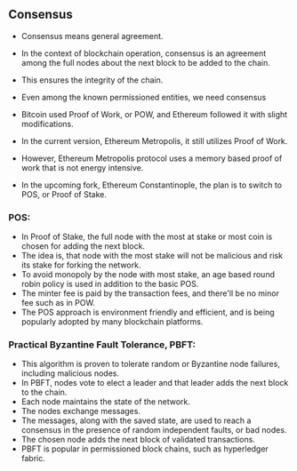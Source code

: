 ## Consensus 
- Consensus means general agreement. 
- In the context of blockchain operation, consensus is an agreement among the full nodes about the next block to be added to the chain. 
- This ensures the integrity of the chain. 
- Even among the known permissioned entities, we need consensus

- Bitcoin used Proof of Work, or POW, and Ethereum followed it with slight modifications. 
- In the current version, Ethereum Metropolis, it still utilizes Proof of Work. 
- However, Ethereum Metropolis protocol uses a memory based proof of work that is not energy intensive.
- In the upcoming fork, Ethereum Constantinople, the plan is to switch to POS, or Proof of Stake.

### POS:
- In Proof of Stake, the full node with the most at stake or most coin is chosen for adding the next block.
- The idea is, that node with the most stake will not be malicious and risk its stake for forking the network.
- To avoid monopoly by the node with most stake, an age based round robin policy is used in addition to the basic POS.
- The minter fee is paid by the transaction fees, and there'll be no minor fee such as in POW. 
- The POS approach is environment friendly and efficient, and is being popularly adopted by many blockchain platforms.

### Practical Byzantine Fault Tolerance, PBFT:
- This algorithm is proven to tolerate random or Byzantine node failures, including malicious nodes.
- In PBFT, nodes vote to elect a leader and that leader adds the next block to the chain.
- Each node maintains the state of the network. 
- The nodes exchange messages. 
- The messages, along with the saved state, are used to reach a consensus in the presence of random independent faults, or bad nodes. 
- The chosen node adds the next block of validated transactions.
- PBFT is popular in permissioned block chains, such as hyperledger fabric.

